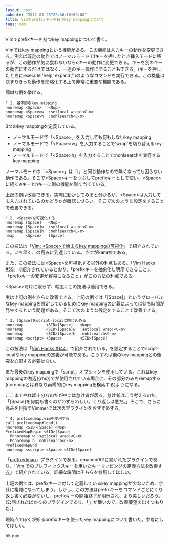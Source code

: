 ```yaml
---
layout: post
pubdate: "2012-03-26T22:36:16+09:00"
title: Vimでprefixキーを持つkey mappingについて
tags: vim
---
```

Vimでprefixキーを持つkey mappingについて書く。

Vimではkey mappingという機能がある。この機能は入力キーの動作を変更できる。例えば既定の動作ではノーマルモードでiキーを押したとき挿入モードに移るが、この動作が気に食わないならoキーの動作に変更できる。キーを別のキーの動作にするだけではなく、一連のキー操作にすることもできる。iキーを押したときに:execute 'help' expand('<cword>')のようなコマンドを実行できる。この機能は決まりきった動作を簡略化する上で非常に重要な機能である。

簡単な例を挙げる。

    " 1. 基本的なkey mapping
    nnoremap <Space>   <Nop>
    nnoremap <Space>w  :setlocal wrap!<C-m>
    nnoremap <Space>h  :nohlsearch<C-m>

3つのkey mappingを定義している。

+ ノーマルモードで「&lt;Space&gt;」を入力しても何もしないkey mapping
+ ノーマルモードで「&lt;Space&gt;w」を入力することで'wrap'を切り替えるkey mapping
+ ノーマルモードで「&lt;Space&gt;h」を入力することで:nohlsearchを実行するkey mapping

ノーマルモードの「&lt;Space&gt;」は「l」と同じ動作なので無くなっても困らない動作である。そこで&lt;Space&gt;キーをつぶしてprefixキーとして使い、&lt;Space&gt;に続くwキーとhキーに別の機能を割り当てている。

上記の例は改善できる。実際に動かしてみると分かるが、&lt;Space&gt;は入力しても入力されているのかどうかが確認しづらい。そこで次のような設定をすることで改善できる。

    " 2. <Space>を可視化する
    nnoremap [Space]   <Nop>
    nnoremap [Space]w  :setlocal wrap!<C-m>
    nnoremap [Space]h  :nohlsearch<C-m>
    nmap     <Space>   [Space]

この技法は「[Vim: &lt;Space&gt;で始まるkey mappingの可視化](http://whileimautomaton.net/2007/03/03205900)」で紹介されている。いち早くこの高みに到達している。さすがkana神である。

また、この技法には&lt;Space&gt;を可視化する以外の利点もある。「[Vim Hacks #59](http://vim-users.jp/2009/08/hack-59/)」で紹介されているとおり、「prefixキーを抽象化し明示できること」、「prefixキーの変更が容易になること」がこの方法の利点である。

&lt;Space&gt;だけに限らず、幅広くこの技法は適用できる。

実は上記の例をさらに改善できる。上記の例では「[Space]」というグローバルなkey mappingを設定しているためにkey mappingの定義によっては待ち時間が発生するという問題がある。そこで次のような設定をすることで改善できる。

    " 3. [Space]をscript-localに閉じ込める
    nnoremap          <SID>[Space]   <Nop>
    nnoremap          <SID>[Space]w  :setlocal wrap!<C-m>
    nnoremap          <SID>[Space]h  :nohlsearch<C-m>
    nnoremap <script> <Space>        <SID>[Space]

この技法は「[Vim Hacks #144](http://vim-users.jp/2010/05/hack-144/)」で紹介されている。<SID>を設定することでscript-localなkey mappingの定義が可能である。こうすれば他のkey mappingとの衝突を心配する必要はない。

また最後のkey mappingで「script」オプションを使用している。これはkey mappingの右辺({rhs})で<SID>が使用されている場合に、その部分のみをremapする(noremapとは異なり再帰的にkey mappingを検索する)ようになる。

ここまでやれば十分なのだが中には怠け者が居る。怠け者はこう考えるのだ。「<SID>[Space]を何度も書くのがわずらわしい。くり返しは悪だ。」そこで、さらに高みを目指すVimmerには次のプラグインをおすすめする。

    " 4. prefixedmap.vimを使用する
    call prefixedmap#load()
    nnoremap <SID>[Space] <Nop>
    PrefixedMapBegin <SID>[Space]
      Pnnoremap w :setlocal wrap!<C-m>
      Pnnoremap h :nohlsearch<C-m>
    PrefixedMapEnd
    nnoremap <script> <Space> <SID>[Space]

「[prefixedmap](https://github.com/emanon001/prefixedmap.vim)」プラグインである。emanon001に書かれたプラグインであり、「[Vim でのプレフィックスキーを用いたキーマッピングの定義方法を改善する](http://emanon001.github.com/blog/2012/03/25/improve-key-mapping-using-prefix-key-in-vim/)」で紹介されている。詳細な説明はそちらを参照してほしい。

上記の例では、prefixキーに対して定義しているkey mappingが少ないため、余計に複雑になってしまう。しかし、この方法はprefixキーをコマンドごとにくり返し書く必要がないし、prefixキーの開始終了が明示され、より美しいだろう。(公開されたばかりのプラグインであり、「<Nop>」が醜いので、改善要望を出すつもりだ。)

現時点でぼくが知るprefixキーを使ったkey mappingについて書いた。参考にしてほしい。

55 min.
